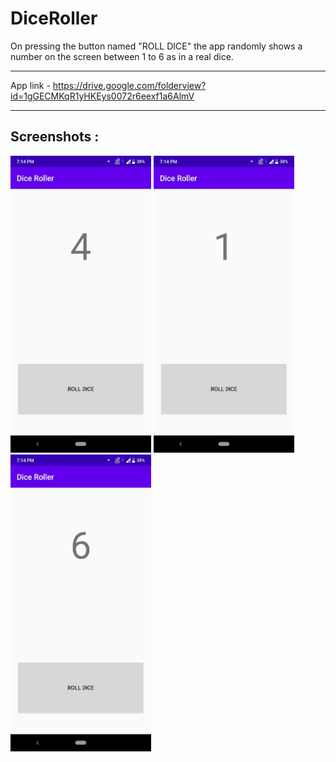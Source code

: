 # DiceRoller

On pressing the button named "ROLL DICE" the app randomly shows a number on the screen between 1 to 6 as in a real dice.

---

App link - https://drive.google.com/folderview?id=1gGECMKqR1yHKEys0072r6eexf1a6AlmV

---

## Screenshots :

<img src="Screenshots/Dice_roller_4.jpeg" width="225">
<img src="Screenshots/Dice_roller_1.jpeg" width="225">
<img src="Screenshots/Dice_roller_6.jpeg" width="225">
